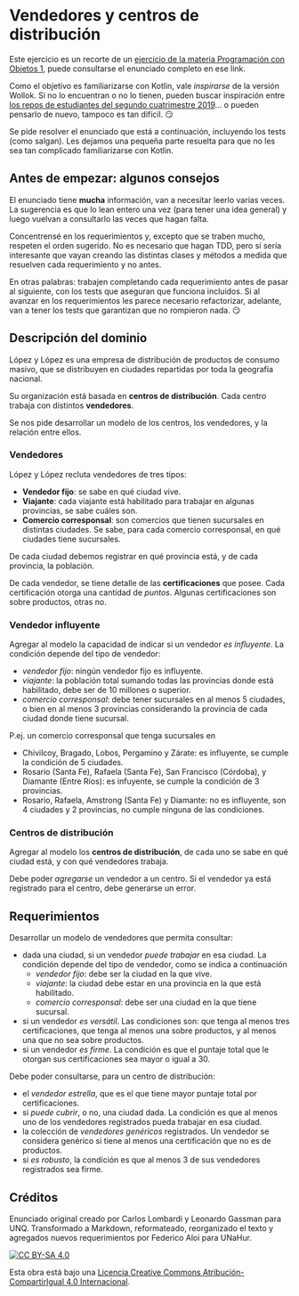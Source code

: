 # Vendedores y centros de distribución

Este ejercicio es un recorte de un [ejercicio de la materia Programación con Objetos 1](https://github.com/obj1-unahur/vendedores_2019s2), puede consultarse el enunciado completo en ese link.

Como el objetivo es familiarizarse con Kotlin, vale _inspirarse_ de la versión Wollok. Si no lo encuentran o no lo tienen, pueden buscar inspiración entre [los repos de estudiantes del segundo cuatrimestre 2019](https://github.com/obj1-unahur-2019s2?q=vendedores)... o pueden pensarlo de nuevo, tampoco es tan difícil. :smirk:

Se pide resolver el enunciado que está a continuación, incluyendo los tests (como salgan). Les dejamos una pequeña parte resuelta para que no les sea tan complicado familiarizarse con Kotlin. 

## Antes de empezar: algunos consejos

El enunciado tiene **mucha** información, van a necesitar leerlo varias veces. La sugerencia es que lo lean entero una vez (para tener una idea general) y luego vuelvan a consultarlo las veces que hagan falta.

Concentrensé en los requerimientos y, excepto que se traben mucho, respeten el orden sugerido. No es necesario que hagan TDD, pero sí sería interesante que vayan creando las distintas clases y métodos a medida que resuelven cada requerimiento y no antes. 

En otras palabras: trabajen completando cada requerimiento antes de pasar al siguiente, con los tests que aseguran que funciona incluidos. Si al avanzar en los requerimientos les parece necesario refactorizar, adelante, van a tener los tests que garantizan que no rompieron nada. :smirk: 

## Descripción del dominio

López y López es una empresa de distribución de productos de consumo masivo, que se distribuyen en ciudades repartidas por toda la geografía nacional. 

Su organización está basada en **centros de distribución**. Cada centro trabaja con distintos **vendedores**.

Se nos pide desarrollar un modelo de los centros, los vendedores, y la relación entre ellos.

### Vendedores
López y López recluta vendedores de tres tipos:
- **Vendedor fijo**: se sabe en qué ciudad vive.
- **Viajante**: cada viajante está habilitado para trabajar en algunas provincias, se sabe cuáles son.
- **Comercio corresponsal**: son comercios que tienen sucursales en distintas ciudades. Se sabe, para cada comercio corresponsal, en qué ciudades tiene sucursales.

De cada ciudad debemos registrar en qué provincia está, y de cada provincia, la población.

De cada vendedor, se tiene detalle de las **certificaciones** que posee.
Cada certificación otorga una cantidad de _puntos_. Algunas certificaciones son sobre productos, otras no. 

### Vendedor influyente
Agregar al modelo la capacidad de indicar si un vendedor _es influyente_. La condición depende del tipo de vendedor:
- _vendedor fijo_: ningún vendedor fijo es influyente.
- _viajante_: la población total sumando todas las provincias donde está habilitado, debe ser de 10 millones o superior.
- _comercio corresponsal_: debe tener sucursales en al menos 5 ciudades, o bien en al menos 3 provincias considerando la provincia de cada ciudad donde tiene sucursal.

P.ej. un comercio corresponsal que tenga sucursales en
- Chivilcoy, Bragado, Lobos, Pergamino y Zárate: es influyente, se cumple la condición de 5 ciudades.
- Rosario (Santa Fe), Rafaela (Santa Fe), San Francisco (Córdoba), y Diamante (Entre Ríos): es infuyente, se cumple la condición de 3 provincias.
- Rosario, Rafaela, Amstrong (Santa Fe) y Diamante: no es influyente, son 4 ciudades y 2 provincias, no cumple ninguna de las condiciones.
 
### Centros de distribución
Agregar al modelo los **centros de distribución**, de cada uno se sabe en qué ciudad está, y con qué vendedores trabaja.

Debe poder _agregarse_ un vendedor a un centro. Si el vendedor ya está registrado para el centro, debe generarse un error.

## Requerimientos

Desarrollar un modelo de vendedores que permita consultar:
- dada una ciudad, si un vendedor _puede trabajar_ en esa ciudad. La condición depende del tipo de vendedor, como se indica a continuación
	- _vendedor fijo_: debe ser la ciudad en la que vive.
	- _viajante_: la ciudad debe estar en una provincia en la que está habilitado.
	- _comercio corresponsal_: debe ser una ciudad en la que tiene sucursal.
- si un vendedor _es versátil_. Las condiciones son: que tenga al menos tres certificaciones, que tenga al menos una sobre productos, y al menos una que no sea sobre productos.
- si un vendedor _es firme_. La condición es que el puntaje total que le otorgan sus certificaciones sea mayor o igual a 30.

Debe poder consultarse, para un centro de distribución:
- el _vendedor estrella_, que es el que tiene mayor puntaje total por certificaciones.
- si _puede cubrir_, o no, una ciudad dada. La condición es que al menos uno de los vendedores registrados pueda trabajar en esa ciudad.
- la colección de _vendedores genéricos_ registrados. Un vendedor se considera genérico si tiene al menos una certificación que no es de productos.
- si _es robusto_, la condición es que al menos 3 de sus vendedores registrados sea firme.

## Créditos

Enunciado original creado por Carlos Lombardi y Leonardo Gassman para UNQ. Transformado a Markdown, reformateado, reorganizado el texto y agregados nuevos requerimientos por Federico Aloi para UNaHur.

[![CC BY-SA 4.0][cc-by-sa-image]][cc-by-sa]

Esta obra está bajo una [Licencia Creative Commons Atribución-CompartirIgual 4.0 Internacional][cc-by-sa].

[cc-by-sa]: https://creativecommons.org/licenses/by-sa/4.0/deed.es
[cc-by-sa-image]: https://licensebuttons.net/l/by-sa/4.0/88x31.png
